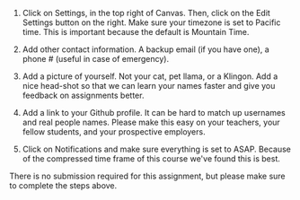 1. Click on Settings, in the top right of Canvas. Then, click on the Edit Settings button on the right. Make sure your timezone is set to Pacific time. This is important because the default is Mountain Time. 

2. Add other contact information. A backup email (if you have one), a phone # (useful in case of emergency).

3. Add a picture of yourself. Not your cat, pet llama, or a Klingon. Add a nice head-shot so that we can learn your names faster and give you feedback on assignments better. 

4. Add a link to your Github profile. It can be hard to match up usernames and real people names. Please make this easy on your teachers, your fellow students, and your prospective employers.

5. Click on Notifications and make sure everything is set to ASAP. Because of the compressed time frame of this course we've found this is best.


There is no submission required for this assignment, but please make sure to complete the steps above.
